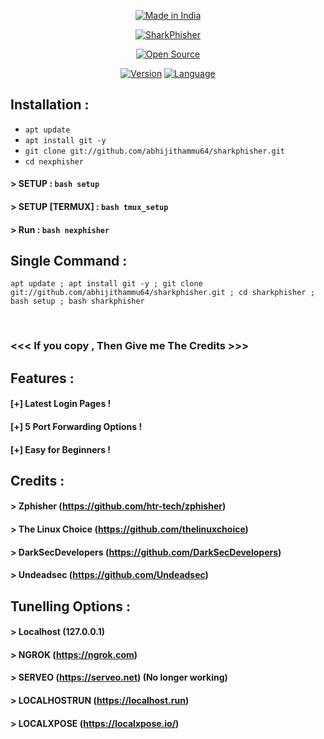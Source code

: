 <p align="center">
<a href="#"><img title="Made in India" src="https://cdn.shopify.com/s/files/1/0128/2726/3066/files/Capture.PNG?v=1574921023"></a>
</p>
<p align="center">
<a href="#"><img title="SharkPhisher" src="https://i.ibb.co/WGB8nJz/SHARKPHISHER.jpg"></a>
</p>
<p align="center">
<a href="#"><img title="Open Source" src="https://img.shields.io/badge/Open%20Source-%E2%9D%A4-green?style=for-the-badge"></a>
</p>
<p align="center">
<a href="#"><img title="Version" src="https://img.shields.io/badge/Version-1.0-green.svg?style=flat-square"></a>
<a href="#"><img title="Language" src="https://badges.frapsoft.com/bash/v1/bash.png?v=103"></a>
</a>
</p>

## Installation :

* `apt update`
* `apt install git -y`
* `git clone git://github.com/abhijithammu64/sharkphisher.git`
* `cd nexphisher`
#### > SETUP : `bash setup`
#### > SETUP [TERMUX] : `bash tmux_setup`
#### > Run : `bash nexphisher`

## Single Command :
```
apt update ; apt install git -y ; git clone git://github.com/abhijithammu64/sharkphisher.git ; cd sharkphisher ; bash setup ; bash sharkphisher
```
<br>
<p align="center">

### <<< If you copy , Then Give me The Credits >>>

## Features :
#### [+] Latest Login Pages !
#### [+] 5 Port Forwarding Options !
#### [+] Easy for Beginners !

## Credits :
#### > Zphisher (https://github.com/htr-tech/zphisher)
#### > The Linux Choice (https://github.com/thelinuxchoice)
#### > DarkSecDevelopers (https://github.com/DarkSecDevelopers)
#### > Undeadsec (https://github.com/Undeadsec)

## Tunelling Options :
#### > Localhost (127.0.0.1)
#### > NGROK (https://ngrok.com)
#### > SERVEO (https://serveo.net) (No longer working)
#### > LOCALHOSTRUN (https://localhost.run)
#### > LOCALXPOSE (https://localxpose.io/)


